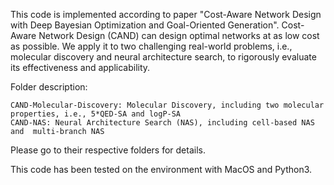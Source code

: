 This code is implemented according to paper "Cost-Aware Network Design with Deep Bayesian Optimization 
and Goal-Oriented Generation". Cost-Aware Network Design (CAND) can design optimal networks at as low cost 
as possible.  We apply it to two challenging real-world problems, i.e., molecular discovery and neural architecture
search, to rigorously evaluate its effectiveness and applicability.

Folder description:

    CAND-Molecular-Discovery: Molecular Discovery, including two molecular properties, i.e., 5*QED-SA and logP-SA
    CAND-NAS: Neural Architecture Search (NAS), including cell-based NAS and  multi-branch NAS

Please go to their respective folders for details.

This code has been tested on the environment with MacOS and Python3.




